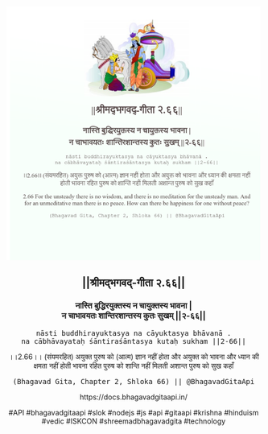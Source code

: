 <img src="../../asset/BG_2_66.png"/>
<center><h2>||श्रीमद्‍भगवद्‍-गीता २.६६||</h2>
<h3>नास्ति बुद्धिरयुक्तस्य न चायुक्तस्य भावना |<br/>न चाभावयतः शान्तिरशान्तस्य कुतः सुखम् ||२-६६||</h3>
<pre>nāsti buddhirayuktasya na cāyuktasya bhāvanā .<br/>na cābhāvayataḥ śāntiraśāntasya kutaḥ sukham ||2-66||</pre>
<p>।।2.66।। (संयमरहित) अयुक्त पुरुष को (आत्म) ज्ञान नहीं होता और अयुक्त को भावना और ध्यान की क्षमता नहीं होती भावना रहित पुरुष को शान्ति नहीं मिलती अशान्त पुरुष को सुख कहाँ</p>
<pre>(Bhagavad Gita, Chapter 2, Shloka 66) || @BhagavadGitaApi</pre><p>https://docs.bhagavadgitaapi.in/</p><p>#API #bhagavadgitaapi #slok #nodejs #js #api #gitaapi #krishna #hinduism #vedic #ISKCON #shreemadbhagavadgita #technology</p></center>